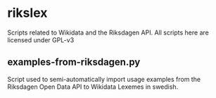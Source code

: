 # rikslex
Scripts related to Wikidata and the Riksdagen API. All scripts here are licensed under GPL-v3

## examples-from-riksdagen.py
Script used to semi-automatically import usage examples from the Riksdagen Open Data API to Wikidata Lexemes in swedish. 
